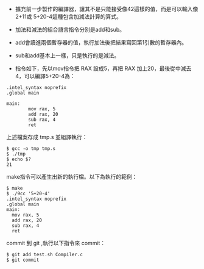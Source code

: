 * 擴充前一步製作的編譯器，讓其不是只能接受像42這樣的值，而是可以輸入像 2+11或 5+20-4這種包含加減法計算的算式。

* 加法和減法的組合語言指令分別是add和sub。
* add會讀進兩個暫存器的值，執行加法後把結果寫回第1引數的暫存器內。
* sub和add基本上一樣，只是執行的是減法。
* 指令如下，先以mov指令把 RAX 設成5，再把 RAX 加上20，最後從中減去4，可以編譯5+20-4為：
```
.intel_syntax noprefix
.global main

main:
        mov rax, 5
        add rax, 20
        sub rax, 4
        ret
```
上述檔案存成 tmp.s 並組譯執行：
```
$ gcc -o tmp tmp.s
$ ./tmp
$ echo $?
21
```

make指令可以產生出新的執行檔。以下為執行的範例：
```
$ make
$ ./9cc '5+20-4'
.intel_syntax noprefix
.global main
main:
  mov rax, 5
  add rax, 20
  sub rax, 4
  ret
```

commit 到 git ,執行以下指令來 commit：
```
$ git add test.sh Compiler.c
$ git commit
```
